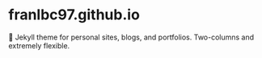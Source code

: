 # franlbc97.github.io
:triangular_ruler: Jekyll theme for personal sites, blogs, and portfolios. Two-columns and extremely flexible.

